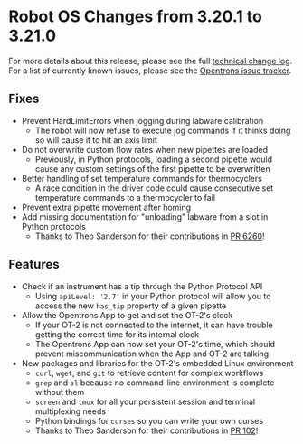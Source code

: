 # Robot OS Changes from 3.20.1 to 3.21.0

For more details about this release, please see the full [technical change
log][]. For a list of currently known issues, please see the [Opentrons issue tracker][].

[technical change log]: https://github.com/Opentrons/opentrons/blob/edge/CHANGELOG.md
[opentrons issue tracker]: https://github.com/Opentrons/opentrons/issues?q=is%3Aopen+is%3Aissue+label%3Abug

## Fixes

- Prevent HardLimitErrors when jogging during labware calibration
  - The robot will now refuse to execute jog commands if it thinks doing so will cause it to hit an axis limit
- Do not overwrite custom flow rates when new pipettes are loaded
  - Previously, in Python protocols, loading a second pipette would cause any custom settings of the first pipette to be overwritten
- Better handling of set temperature commands for thermocyclers
  - A race condition in the driver code could cause consecutive set temperature commands to a thermocycler to fail
- Prevent extra pipette movement after homing
- Add missing documentation for "unloading" labware from a slot in Python protocols
  - Thanks to Theo Sanderson for their contributions in [PR 6260][]!

[pr 6260]: https://github.com/Opentrons/opentrons/pull/6260

## Features

- Check if an instrument has a tip through the Python Protocol API
  - Using `apiLevel: '2.7'` in your Python protocol will allow you to access the new `has_tip` property of a given pipette
- Allow the Opentrons App to get and set the OT-2's clock
  - If your OT-2 is not connected to the internet, it can have trouble getting the correct time for its internal clock
  - The Opentrons App can now set your OT-2's time, which should prevent miscommunication when the App and OT-2 are talking
- New packages and libraries for the OT-2's embedded Linux environment
  - `curl`, `wget`, and `git` to retrieve content for complex workflows
  - `grep` and `sl` because no command-line environment is complete without them
  - `screen` and `tmux` for all your persistent session and terminal multiplexing needs
  - Python bindings for `curses` so you can write your own curses
  - Thanks to Theo Sanderson for their contributions in [PR 102][]!

[pr 102]: https://github.com/Opentrons/buildroot/pull/102
